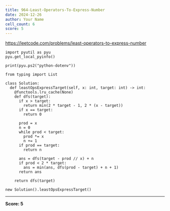 ```yaml
---
title: 964-Least-Operators-To-Express-Number
date: 2024-12-26
author: Your Name
cell_count: 6
score: 5
---
```


https://leetcode.com/problems/least-operators-to-express-number


```
import pyutil as pyu
pyu.get_local_pyinfo()
```


```
print(pyu.ps2("python-dotenv"))
```


```
from typing import List
```


```
class Solution:
  def leastOpsExpressTarget(self, x: int, target: int) -> int:
    @functools.lru_cache(None)
    def dfs(target):
      if x > target:
        return min(2 * target - 1, 2 * (x - target))
      if x == target:
        return 0

      prod = x
      n = 0
      while prod < target:
        prod *= x
        n += 1
      if prod == target:
        return n

      ans = dfs(target - prod // x) + n
      if prod < 2 * target:
        ans = min(ans, dfs(prod - target) + n + 1)
      return ans

    return dfs(target)
```


```
new Solution().leastOpsExpressTarget()
```


---
**Score: 5**